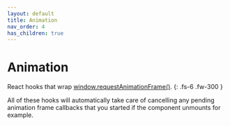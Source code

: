 ```yaml
---
layout: default
title: Animation
nav_order: 4
has_children: true
---
```


# Animation

React hooks that wrap [window.requestAnimationFrame()][raf-mdn].
{: .fs-6 .fw-300 }

All of these hooks will automatically take care of cancelling any pending animation frame callbacks that you started if the component unmounts for example.

[raf-mdn]: https://developer.mozilla.org/en-US/docs/Web/API/window/requestAnimationFrame
